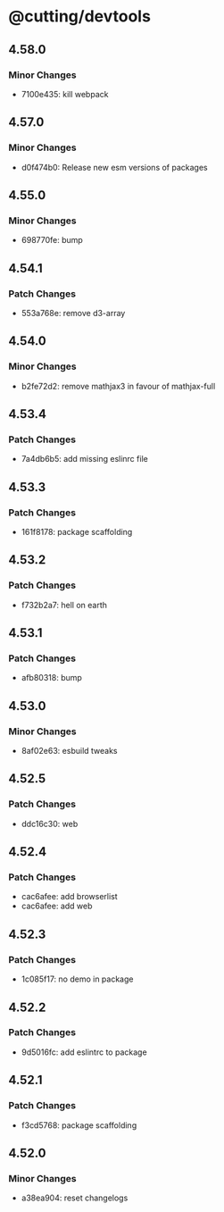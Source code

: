 # @cutting/devtools

## 4.58.0

### Minor Changes

- 7100e435: kill webpack

## 4.57.0

### Minor Changes

- d0f474b0: Release new esm versions of packages

## 4.55.0

### Minor Changes

- 698770fe: bump

## 4.54.1

### Patch Changes

- 553a768e: remove d3-array

## 4.54.0

### Minor Changes

- b2fe72d2: remove mathjax3 in favour of mathjax-full

## 4.53.4

### Patch Changes

- 7a4db6b5: add missing eslinrc file

## 4.53.3

### Patch Changes

- 161f8178: package scaffolding

## 4.53.2

### Patch Changes

- f732b2a7: hell on earth

## 4.53.1

### Patch Changes

- afb80318: bump

## 4.53.0

### Minor Changes

- 8af02e63: esbuild tweaks

## 4.52.5

### Patch Changes

- ddc16c30: web

## 4.52.4

### Patch Changes

- cac6afee: add browserlist
- cac6afee: add web

## 4.52.3

### Patch Changes

- 1c085f17: no demo in package

## 4.52.2

### Patch Changes

- 9d5016fc: add eslintrc to package

## 4.52.1

### Patch Changes

- f3cd5768: package scaffolding

## 4.52.0

### Minor Changes

- a38ea904: reset changelogs
